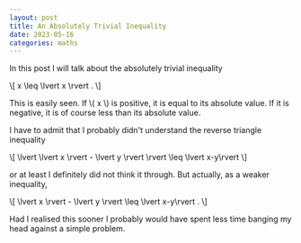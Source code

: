 ```yaml
---
layout: post
title: An Absolutely Trivial Inequality
date: 2023-05-16
categories: maths
---
```


<head>
<script type="text/javascript" id="MathJax-script" async
  src="https://cdn.jsdelivr.net/npm/mathjax@3/es5/tex-mml-chtml.js">
</script>
</head>

In this post I will talk about the absolutely trivial inequality

\\[
    x \leq \lvert x \rvert .
\\]

This is easily seen. If \\( x \\) is positive, it is equal to its absolute value. If it is negative, it is of course less than its absolute value.

I have to admit that I probably didn't understand the reverse triangle inequality

\\[
\lvert \lvert x \rvert - \lvert y \rvert \rvert \leq \lvert x-y\rvert
\\]

or at least I definitely did not think it through. But actually, as a weaker inequality,

\\[
\lvert x \rvert - \lvert y \rvert \leq \lvert x-y\rvert .
\\]

Had I realised this sooner I probably would have spent less time banging my head against a simple problem.